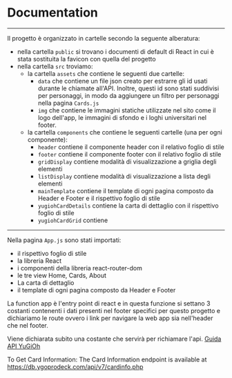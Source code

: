 # Documentation

---

Il progetto è organizzato in cartelle secondo la seguente alberatura:
- nella cartella `public` si trovano i documenti di default di React in cui è stata sostituita la favicon con quella del progetto
- nella cartella `src` troviamo:
  - la cartella `assets` che contiene le seguenti due cartelle:
    - `data` che contiene un file json creato per estrarre gli id usati durante le chiamate all'API. Inoltre, questi id sono stati suddivisi per personaggi, in modo da aggiungere un filtro per personaggi nella pagina `Cards.js`
    - `img` che contiene le immagini statiche utilizzate nel sito come il logo dell'app, le immagini di sfondo e i loghi universitari nel footer.
  - la cartella `components` che contiene le seguenti cartelle (una per ogni componente):
    - `header` contiene il componente header con il relativo foglio di stile
    - `footer` contiene il componente footer con il relativo foglio di stile
    - `gridDisplay` contiene modalità di visualizzazione a griglia degli elementi
    - `listDisplay` contiene modalità di visualizzazione a lista degli elementi
    - `mainTemplate` contiene il template di ogni pagina composto da Header e Footer e il rispettivo foglio di stile
    - `yugiohCardDetails` contiene la carta di dettaglio con il rispettivo foglio di stile
    - `yugiohCardGrid` contiene 


---


Nella pagina `App.js` sono stati importati:
- il rispettivo foglio di stile
- la libreria React
- i componenti della libreria react-router-dom
- le tre view Home, Cards, About
- La carta di dettaglio
- il template di ogni pagina composto da Header e Footer 

La function app è l'entry point di react e in questa funzione si settano
3 costanti contenenti i dati presenti nel footer
specifici per questo progetto e dichiariamo le route ovvero i link per navigare
la web app sia nell'header che nel footer.

Viene dichiarata subito una costante che servirà per richiamare l'api.
[Guida API YuGiOh](https://db.ygoprodeck.com/api-guide/)

To Get Card Information:
The Card Information endpoint is available at
https://db.ygoprodeck.com/api/v7/cardinfo.php
